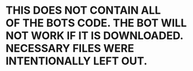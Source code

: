 # THIS DOES NOT CONTAIN ALL OF THE BOTS CODE. THE BOT WILL NOT WORK IF IT IS DOWNLOADED. NECESSARY FILES WERE INTENTIONALLY LEFT OUT.
